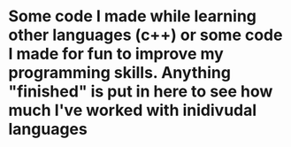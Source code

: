 # Some code I made while learning other languages (c++) or some code I made for fun to improve my programming skills. Anything "finished" is put in here to see how much I've worked with inidivudal languages 
